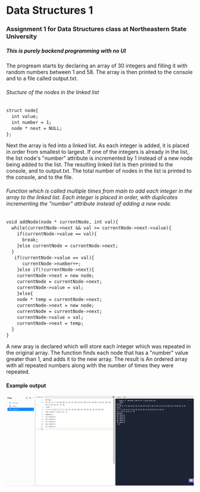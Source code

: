 # Data Structures 1
### Assignment 1 for Data Structures class at Northeastern State University

##### This is purely backend programming with no UI

The progream starts by declaring an array of 30 integers and filling it with random numbers between 1 and 58. The array is then printed to the console and to a file called output.txt.

###### Stucture of the nodes in the linked list
```
struct node{
  int value;
  int number = 1;
  node * next = NULL;
};
```

Next the array is fed into a linked list. As each integer is added, it is placed in order from smallest to largest. If one of the integers is already in the list, the list node's "number" attribute is incremented by 1 instead of a new node being added to the list. The resulting linked list is then printed to the console, and to output.txt. The total number of nodes in the list is printed to the console, and to the file.

###### Function which is called multiple times from main to add each integer in the array to the linked list. Each integer is placed in order, with duplicates incrementing the "number" attribute instead of adding a new node.
```
void addNode(node * currentNode, int val){
  while(currentNode->next && val >= currentNode->next->value){
    if(currentNode->value == val){
      break;
    }else currentNode = currentNode->next;
  }
   if(currentNode->value == val){
      currentNode->number++;
    }else if(!currentNode->next){
    currentNode->next = new node;
    currentNode = currentNode->next;
    currentNode->value = val;
    }else{
    node * temp = currentNode->next;
    currentNode->next = new node;
    currentNode = currentNode->next;
    currentNode->value = val;
    currentNode->next = temp;
  }
}
```
A new aray is declared which will store each integer which was repeated in the original array. The function finds each node that has a "number" value greater than 1, and adds it to the new array. The result is An ordered array with all repeated numbers along with the number of times they were repeated.

#### Example output

![](images/DS1,2.png)